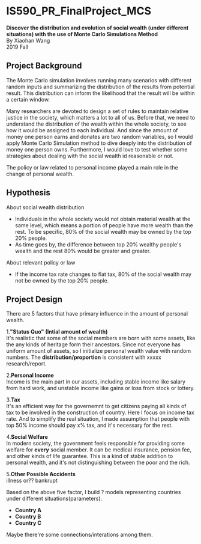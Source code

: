 # IS590_PR_FinalProject_MCS
**Discover the distribution and evolution of social wealth (under different situations) with the use of Monte Carlo Simulations Method**   
By Xiaohan Wang   
2019 Fall

## Project Background
The Monte Carlo simulation involves running many scenarios with different random inputs and summarizing the distribution of the results from potential result. This distribution can inform the likelihood that the result will be within a certain window. 

Many researchers are devoted to design a set of rules to maintain relative justice in the society, which matters a lot to all of us. Before that, we need to understand the distribution of the wealth within the whole society, to see how it would be assigned to each individual. And since the amount of money one person earns and donates are two random variables, so I would apply Monte Carlo Simulation method to dive deeply into the distribution of money one person owns. Furthermore, I would love to test whether some strategies about dealing with the social wealth id reasonable or not. 

The policy or law related to personal income played a main role in the change of personal wealth. 

## Hypothesis
About social wealth distribution    
* Individuals in the whole society would not obtain material wealth at the same level, which means a portion of people have more wealth than the rest. To be specific, 80% of the social wealth may be owned by the top 20% people.
* As time goes by, the difference between top 20% wealthy people's wealth and the rest 80% would be greater and greater.    

About relevant policy or law     
* If the income tax rate changes to flat tax, 80% of the social wealth may not be owned by the top 20% people.

## Project Design  
There are 5 factors that have primary influence in the amount of personal wealth.

1.__"Status Quo" (Intial amount of wealth)__     
It's realistic that some of the social members are born with some assets, like the any kinds of heritage form their ancestors. Since not everyone has uniform amount of assets, so I initialize personal wealth value with random numbers. The __distribution/proportion__ is consistent with xxxxx research/report.

2.__Personal Income__    
Income is the main part in our assets, including stable income like salary from hard work, and unstable income like gains or loss from stock or lottery.  

3.__Tax__   
It's an efficient way for the governemnt to get citizens paying all kinds of tax to be involved in the construction of country. Here I focus on income tax rate. And to simplify the real situation, I made assumption that people with top 50% income should pay x% tax, and it's necessary for the rest.

4.__Social Welfare__   
In modern society, the government feels responsible for providing some welfare for __every__ social member. It can be medical insurance, pension fee, and other kinds of life guarantee. This is a kind of stable addition to personal wealth, and it's not distinguishing between the poor and the rich.

5.__Other Possible Accidents__  
illness or?? bankrupt


Based on the above five factor, I build ? models representing countries under different situations(parameters).
* __Country A__   
* __Country B__   
* __Country C__   


Maybe there're some connections/interations among them.
